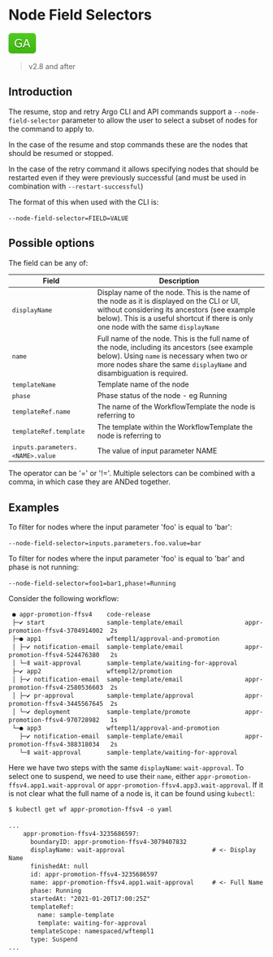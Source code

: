 # Node Field Selectors

![GA](assets/ga.svg)

> v2.8 and after

## Introduction

The resume, stop and retry Argo CLI and API commands support a `--node-field-selector` parameter to allow the user to select a subset of nodes for the command to apply to. 

In the case of the resume and stop commands these are the nodes that should be resumed or stopped.

In the case of the retry command it allows specifying nodes that should be restarted even if they were previously successful (and must be used in combination with `--restart-successful`)

The format of this when used with the CLI is:

```--node-field-selector=FIELD=VALUE```

## Possible options

The field can be any of:

| Field | Description|
|----------|------------|
| `displayName`| Display name of the node. This is the name of the node as it is displayed on the CLI or UI, without considering its ancestors (see example below). This is a useful shortcut if there is only one node with the same `displayName` |
| `name`| Full name of the node. This is the full name of the node, including its ancestors (see example below). Using `name` is necessary when two or more nodes share the same `displayName` and disambiguation is required. |
| `templateName`| Template name of the node |
| `phase`| Phase status of the node - eg Running |
| `templateRef.name`| The name of the WorkflowTemplate the node is referring to |
| `templateRef.template`| The template within the WorkflowTemplate the node is referring to |
| `inputs.parameters.<NAME>.value`| The value of input parameter NAME |

The operator can be '=' or '!='. Multiple selectors can be combined with a comma, in which case they are ANDed together.

## Examples

To filter for nodes where the input parameter 'foo' is equal to 'bar':

```--node-field-selector=inputs.parameters.foo.value=bar```

To filter for nodes where the input parameter 'foo' is equal to 'bar' and phase is not running:

```--node-field-selector=foo1=bar1,phase!=Running```

Consider the following workflow:

```
 ● appr-promotion-ffsv4    code-release
 ├─✔ start                 sample-template/email                 appr-promotion-ffsv4-3704914002  2s
 ├─● app1                  wftempl1/approval-and-promotion
 │ ├─✔ notification-email  sample-template/email                 appr-promotion-ffsv4-524476380   2s
 │ └─ǁ wait-approval       sample-template/waiting-for-approval
 ├─✔ app2                  wftempl2/promotion
 │ ├─✔ notification-email  sample-template/email                 appr-promotion-ffsv4-2580536603  2s
 │ ├─✔ pr-approval         sample-template/approval              appr-promotion-ffsv4-3445567645  2s
 │ └─✔ deployment          sample-template/promote               appr-promotion-ffsv4-970728982   1s
 └─● app3                  wftempl1/approval-and-promotion
   ├─✔ notification-email  sample-template/email                 appr-promotion-ffsv4-388318034   2s
   └─ǁ wait-approval       sample-template/waiting-for-approval
```

Here we have two steps with the same `displayName`: `wait-approval`. To select one to suspend, we need to use their
`name`, either `appr-promotion-ffsv4.app1.wait-approval` or `appr-promotion-ffsv4.app3.wait-approval`. If it is not clear
what the full name of a node is, it can be found using `kubectl`:

```
$ kubectl get wf appr-promotion-ffsv4 -o yaml

...
    appr-promotion-ffsv4-3235686597:
      boundaryID: appr-promotion-ffsv4-3079407832
      displayName: wait-approval                        # <- Display Name
      finishedAt: null
      id: appr-promotion-ffsv4-3235686597
      name: appr-promotion-ffsv4.app1.wait-approval     # <- Full Name
      phase: Running
      startedAt: "2021-01-20T17:00:25Z"
      templateRef:
        name: sample-template
        template: waiting-for-approval
      templateScope: namespaced/wftempl1
      type: Suspend
...
```
